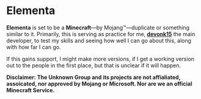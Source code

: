 # Elementa

**Elementa** is set to be a **Minecraft**—by Mojang™—duplicate or something similar to it. Primarily, this is serving as practice for me, **[devonk15](https://github.com/devonk15)** the main developer, to test my skills and seeing how well I can go about this, along with how far I can go.

If this gains support, I might make more versions, if I get a working version out to the people in the first place, but that is unclear if it will happen.

**Disclaimer: The Unknown Group and its projects are not affialiated, assoicated, nor approved by Mojang or Microsoft. Nor are we an official Minecraft Service.**
